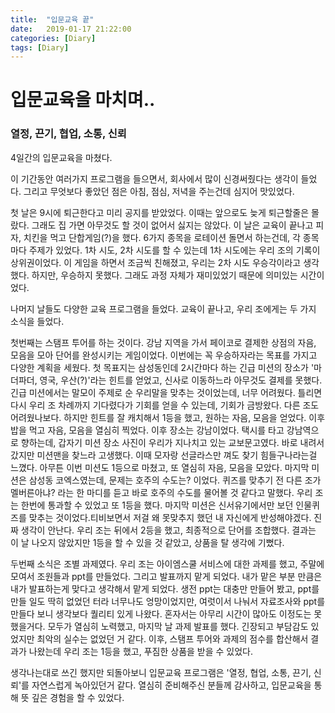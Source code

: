 ```yaml
---
title:  "입문교육 끝"
date:   2019-01-17 21:22:00
categories: [Diary]
tags: [Diary]
---
```


# 입문교육을 마치며..

### 열정, 끈기, 협업, 소통, 신뢰

 4일간의 입문교육을 마쳤다. 
 
 이 기간동안 여러가지 프로그램을 들으면서, 회사에서 많이 신경써줬다는 생각이 들었다.
 그리고 무엇보다 좋았던 점은 아침, 점심, 저녁을 주는건데 심지어 맛있었다.
 
  첫 날은 9시에 퇴근한다고 미리 공지를 받았었다. 이때는 앞으로도 늦게 퇴근할줄은 몰랐다.
 그래도 집 가면 아무것도 할 것이 없어서 싫지는 않았다.
 이 날은 교육이 끝나고 피자, 치킨을 먹고 단합게임(?)을 했다.
 6가지 종목을 로테이션 돌면서 하는건데, 각 종목마다 주제가 있었다.
 1차 시도, 2차 시도를 할 수 있는데 1차 시도에는 우리 조의 기록이 상위권이었다.
 이 게임을 하면서 조금씩 친해졌고, 우리는 2차 시도 우승각이라고 생각했다.
 하지만, 우승하지 못했다. 그래도 과정 자체가 재미있었기 때문에 의미있는 시간이었다.
 
 나머지 날들도 다양한 교육 프로그램을 들었다. 교육이 끝나고, 우리 조에게는 두 가지 소식을 들었다.
  
  첫번째는 스탬프 투어를 하는 것이다. 강남 지역을 가서 페이코로 결제한 상점의 자음, 모음을 모아 단어를 완성시키는 게임이었다.
 이번에는 꼭 우승하자라는 목표를 가지고 다양한 계획을 세웠다. 첫 목표지는 삼성동인데 2시간마다 하는 긴급 미션의 장소가 
 '마더파더, 영국, 우산(?)'라는 힌트를 얻었고, 신사로 이동하느라 아무것도 결제를 못했다. 긴급 미션에서는 말모이 주제로 순 우리말을
 맞추는 것이었는데, 너무 어려웠다. 틀리면 다시 우리 조 차례까지 기다렸다가 기회를 얻을 수 있는데, 기회가 금방왔다. 다른 조도 어려웠나보다.
 하지만 힌트를 잘 캐치해서 1등을 했고, 원하는 자음, 모음을 얻었다. 이후 밥을 먹고 자음, 모음을 열심히 찍었다. 이후 장소는 강남이었다.
 택시를 타고 강남역으로 향하는데, 갑자기 미션 장소 사진이 우리가 지나치고 있는 교보문고였다. 바로 내려서 갔지만 미션맨을 찾느라 고생했다.
 이때 모자랑 선글라스만 껴도 찾기 힘들구나라는걸 느꼈다. 아무튼 이번 미션도 1등으로 마쳤고, 또 열심히 자음, 모음을 모았다. 
 마지막 미션은 삼성동 코엑스였는데, 문제는 호주의 수도는? 이었다. 퀴즈를 맞추기 전 다른 조가 멜버른아냐? 라는 한 마디를 듣고
 바로 호주의 수도를 물어볼 것 같다고 말했다. 우리 조는 한번에 통과할 수 있었고 또 1등을 했다. 마지막 미션은 신서유기에서만 보던 인물퀴즈를 맞추는 것이었다.티비보면서 저걸 왜 못맞추지 했던 내 자신에게 반성해야겠다. 진짜 생각이 안난다. 우리 조는 뒤에서 2등을 했고, 최종적으로 단어를 조합했다.
 결과는 이 날 나오지 않았지만 1등을 할 수 있을 것 같았고, 상품을 탈 생각에 기뻤다.
 
 두번째 소식은 조별 과제였다. 우리 조는 아이엠스쿨 서비스에 대한 과제를 했고, 주말에 모여서 조원들과 ppt를 만들었다. 그리고 발표까지 맡게 되었다.
 내가 맡은 부분 만큼은 내가 발표하는게 맞다고 생각해서 맡게 되었다. 생전 ppt는 대충만 만들어 봤고, ppt를 만들 일도 딱히 없었던 터라 너무나도 엉망이었지만, 여럿이서 나눠서 자료조사와 ppt를 만들다 보니 생각보다 퀄리티 있게 나왔다. 혼자서는 아무리 시간이 많아도 이정도는 못했을거다. 모두가 열심히 노력했고, 마지막 날 과제 발표를 했다. 긴장되고 부담감도 있었지만 최악의 실수는 없었던 거 같다. 이후, 스탬프 투어와 과제의 점수를 합산해서 결과가 나왔는데 우리 조는 1등을 했고, 푸짐한 상품을 받을 수 있었다.
 
 생각나는대로 쓰긴 했지만 되돌아보니 입문교육 프로그램은 '열정, 협업, 소통, 끈기, 신뢰'를 자연스럽게 녹아있던거 같다.
 열심히 준비해주신 분들께 감사하고, 입문교육을 통해 뜻 깊은 경험을 할 수 있었다.
  
 

